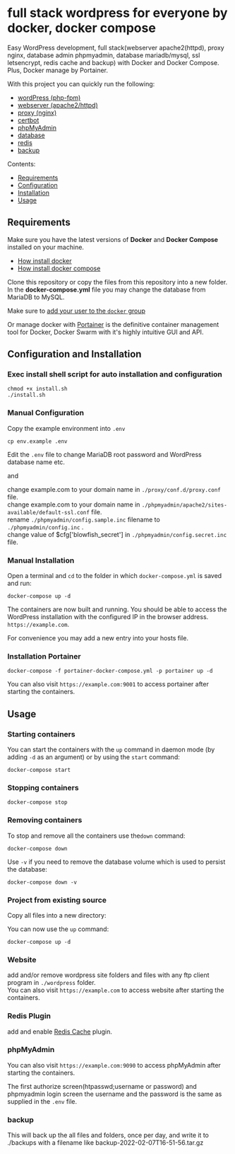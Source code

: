 # full stack wordpress for everyone by docker, docker compose

Easy WordPress development, full stack(webserver apache2(httpd), proxy nginx, database admin phpmyadmin, database mariadb/mysql, ssl letsencrypt, redis cache and backup) with Docker and Docker Compose.
Plus, Docker manage by Portainer.

With this project you can quickly run the following:

- [wordPress (php-fpm)](https://hub.docker.com/_/wordpress/)
- [webserver (apache2/httpd)](https://hub.docker.com/_/httpd)
- [proxy (nginx)](https://hub.docker.com/_/nginx)
- [certbot](https://hub.docker.com/r/certbot/certbot)
- [phpMyAdmin](https://hub.docker.com/r/phpmyadmin/phpmyadmin/)
- [database](https://hub.docker.com/_/mariadb)
- [redis](https://hub.docker.com/_/redis)
- [backup](https://hub.docker.com/r/futurice/docker-volume-backup)

Contents:

- [Requirements](#requirements)
- [Configuration](#configuration)
- [Installation](#installation)
- [Usage](#usage)

## Requirements

Make sure you have the latest versions of **Docker** and **Docker Compose** installed on your machine.

- [How install docker](https://docs.docker.com/engine/install/)
- [How install docker compose](https://docs.docker.com/compose/install/)

Clone this repository or copy the files from this repository into a new folder. In the **docker-compose.yml** file you may change the database from MariaDB to MySQL.

Make sure to [add your user to the `docker` group](https://docs.docker.com/install/linux/linux-postinstall/#manage-docker-as-a-non-root-user)

Or manage docker with [Portainer](https://www.portainer.io/solutions/docker) is the definitive container management tool for Docker, Docker Swarm with it's highly intuitive GUI and API.

## Configuration and Installation

### Exec install shell script for auto installation and configuration

```
chmod +x install.sh
./install.sh
```

### Manual Configuration

Copy the example environment into `.env`

```
cp env.example .env
```

Edit the `.env` file to change MariaDB root password and WordPress database name etc.

and

change example.com to your domain name in ```./proxy/conf.d/proxy.conf``` file.
<br />change example.com to your domain name in ```./phpmyadmin/apache2/sites-available/default-ssl.conf``` file.
<br />rename ```./phpmyadmin/config.sample.inc``` filename to ```./phpmyadmin/config.inc``` .
<br />change value of $cfg['blowfish_secret'] in ```./phpmyadmin/config.secret.inc``` file.

### Manual Installation

Open a terminal and `cd` to the folder in which `docker-compose.yml` is saved and run:

```
docker-compose up -d
```

The containers are now built and running. You should be able to access the WordPress installation with the configured IP in the browser address. `https://example.com`.

For convenience you may add a new entry into your hosts file.

### Installation Portainer

```
docker-compose -f portainer-docker-compose.yml -p portainer up -d 
```
 
You can also visit `https://example.com:9001` to access portainer after starting the containers.

## Usage

### Starting containers

You can start the containers with the `up` command in daemon mode (by adding `-d` as an argument) or by using the `start` command:

```
docker-compose start
```

### Stopping containers

```
docker-compose stop
```

### Removing containers

To stop and remove all the containers use the`down` command:

```
docker-compose down
```

Use `-v` if you need to remove the database volume which is used to persist the database:

```
docker-compose down -v
```

### Project from existing source

Copy all files into a new directory:

You can now use the `up` command:

```
docker-compose up -d
```

### Website

add and/or remove wordpress site folders and files with any ftp client program in ```./wordpress``` folder.
<br />You can also visit `https://example.com` to access website after starting the containers.

### Redis Plugin

add and enable [Redis Cache](https://wordpress.org/plugins/redis-cache/) plugin.

### phpMyAdmin

You can also visit `https://example.com:9090` to access phpMyAdmin after starting the containers.

The first authorize screen(htpasswd;username or password) and phpmyadmin login screen the username and the password is the same as supplied in the `.env` file.

### backup

This will back up the all files and folders, once per day, and write it to ./backups with a filename like backup-2022-02-07T16-51-56.tar.gz 
